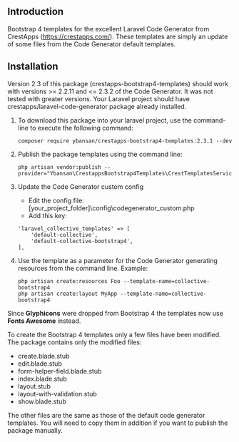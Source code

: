## Introduction
Bootstrap 4 templates for the excellent Laravel Code Generator from CrestApps (https://crestapps.com/). These templates are simply an update of some files from the Code Generator default templates.

## Installation
Version 2.3 of this package (crestapps-bootstrap4-templates) should work with versions >= 2.2.11 and <= 2.3.2 of the Code Generator. It was not tested with greater versions.
Your Laravel project should have crestapps/laravel-code-generator package already installed.

1. To download this package into your laravel project, use the command-line to execute the following command:

	```
    composer require ybansan/crestapps-bootstrap4-templates:2.3.1 --dev
    ```

2. Publish the package templates using the command line:

    ```
    php artisan vendor:publish --provider="Ybansan\CrestappsBootstrap4Templates\CrestTemplatesServiceProvider"
    ```

3. Update the Code Generator custom config

    * Edit the config file: [your_project_folder]\config\codegenerator_custom.php
    * Add this key:

    ```
    'laravel_collective_templates' => [
        'default-collective',
        'default-collective-bootstrap4',
    ],
    ```

4. Use the template as a parameter for the Code Generator generating resources from the command line. Example:

    ```
    php artisan create:resources Foo --template-name=collective-bootstrap4
    php artisan create:layout MyApp --template-name=collective-bootstrap4
    ```	

Since **Glyphicons** were dropped from Bootstrap 4 the templates now use **Fonts Awesome** instead.

To create the Bootstrap 4 templates only a few files have been modified. The package contains only the modified files:

* create.blade.stub
* edit.blade.stub
* form-helper-field.blade.stub
* index.blade.stub
* layout.stub
* layout-with-validation.stub
* show.blade.stub

The other files are the same as those of the default code generator templates. You will need to copy them in addition if you want to publish the package manually.
